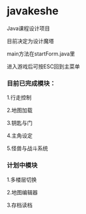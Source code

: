 # javakeshe
Java课程设计项目

目前决定为设计魔塔

main方法在startForm.java里

进入游戏后可按ESC回到主菜单

### 目前已完成模块：

1.行走控制

2.地图加载

3.钥匙与门

4.主角设定

5.怪兽与战斗系统

### 计划中模块

1.多楼层切换

2.地图编辑器

3.存档读档
